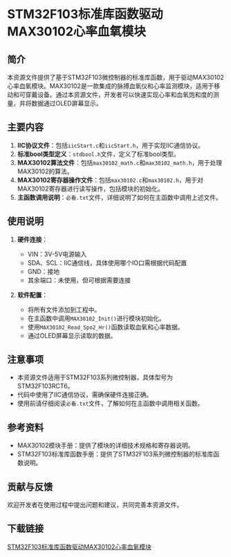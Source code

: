 # STM32F103标准库函数驱动MAX30102心率血氧模块

## 简介
本资源文件提供了基于STM32F103微控制器的标准库函数，用于驱动MAX30102心率血氧模块。MAX30102是一款集成的脉搏血氧仪和心率监测模块，适用于移动和可穿戴设备。通过本资源文件，开发者可以快速实现心率和血氧饱和度的测量，并将数据通过OLED屏幕显示。

## 主要内容
1. **IIC协议文件**：包括`iicStart.c`和`iicStart.h`，用于实现IIC通信协议。
2. **标准bool类型定义**：`stdbool.h`文件，定义了标准bool类型。
3. **MAX30102算法文件**：包括`max30102_math.c`和`max30102_math.h`，用于处理MAX30102的算法。
4. **MAX30102寄存器操作文件**：包括`max30102.c`和`max30102.h`，用于对MAX30102寄存器进行读写操作，包括模块的初始化。
5. **主函数调用说明**：`必看.txt`文件，详细说明了如何在主函数中调用上述文件。

## 使用说明
1. **硬件连接**：
   - VIN：3V-5V电源输入
   - SDA、SCL：IIC通信线，具体使用哪个IO口需根据代码配置
   - GND：接地
   - 其余端口：未使用，但可根据需要连接

2. **软件配置**：
   - 将所有文件添加到工程中。
   - 在主函数中调用`MAX30102_Init()`进行模块初始化。
   - 使用`MAX30102_Read_Spo2_Hr()`函数读取血氧和心率数据。
   - 通过OLED屏幕显示读取的数据。

## 注意事项
- 本资源文件适用于STM32F103系列微控制器，具体型号为STM32F103RCT6。
- 代码中使用了IIC通信协议，需确保硬件连接正确。
- 使用前请仔细阅读`必看.txt`文件，了解如何在主函数中调用相关函数。

## 参考资料
- MAX30102模块手册：提供了模块的详细技术规格和寄存器说明。
- STM32F103标准库函数手册：提供了STM32F103系列微控制器的标准库函数说明。

## 贡献与反馈
欢迎开发者在使用过程中提出问题和建议，共同完善本资源文件。

## 下载链接

[STM32F103标准库函数驱动MAX30102心率血氧模块](https://pan.quark.cn/s/70193caa8b48)